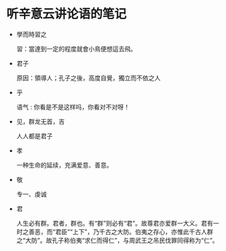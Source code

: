 # 听辛意云讲论语的笔记

- 學而時習之

  習：當達到一定的程度就會小鳥便想這去飛。

- 君子

  原因：領導人；孔子之後，高度自覺，獨立而不依之人

- 乎

  语气 : 你看是不是这样吗，你看对不对呀！

- 见，群龙无首，吉

  人人都是君子

- 孝

  一种生命的延续，充满爱意、善意。

- 敬

  专一、虔诚

- 君

  人生必有群。君者，群也。有“群”则必有“君”。故尊君亦爱群一大义。君有一时之善恶，而“君臣”“上下”，乃千古之大防。伯夷之存心，亦惟此千古人群之“大防”。故孔子称伯夷“求仁而得仁”，与周武王之吊民伐罪同得称为“仁”。